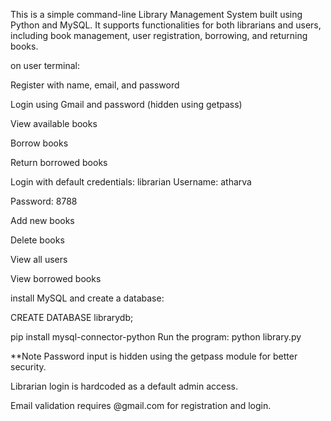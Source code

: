 This is a simple command-line Library Management System built using Python and MySQL. It supports functionalities for both librarians and users, including book management, user registration, borrowing, and returning books.

on user terminal:

Register with name, email, and password

Login using Gmail and password (hidden using getpass)

View available books

Borrow books

Return borrowed books


Login with default credentials:
librarian
Username: atharva

Password: 8788

Add new books

Delete books

View all users

View borrowed books



install MySQL and create a database:

CREATE DATABASE librarydb;


pip install mysql-connector-python
Run the program:
python library.py

**Note
Password input is hidden using the getpass module for better security.

Librarian login is hardcoded as a default admin access.

Email validation requires @gmail.com for registration and login.



